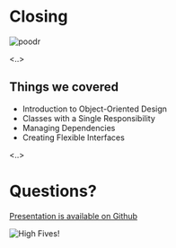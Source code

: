 # Closing

![poodr](images/poodr.jpg)

<..>

## Things we covered

* Introduction to Object-Oriented Design
* Classes with a Single Responsibility
* Managing Dependencies
* Creating Flexible Interfaces

<..>

# Questions?

[Presentation is available on Github](https://github.com/clearfunction/slides/)

![High Fives!](/images/high-fives.gif)
